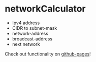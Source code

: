# networkCalculator

- Ipv4 address
- CIDR to subnet-mask
- network-address
- broadcast-address
- next network

Check out functionality on [github-pages](https://pytherik.github.io/networkCalculator/)!
